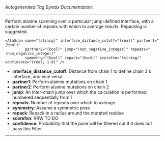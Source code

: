 _Autogenerated Tag Syntax Documentation:_

---
Perform alanine scanning over a particular jump-defined interface, with a certain number of repeats with which to average results. Repacking is suggested.

```
<AlaScan name="(string)" interface_distance_cutoff="(real)" partner1="(bool)"
         partner2="(bool)" jump="(non_negative_integer)" repeats="(non_negative_integer)"
         symmetry="(bool)" repack="(bool)" scorefxn="(string)" confidence="(real; 1.0)" />
```

-   **interface_distance_cutoff**: Distance from chain 1 to define chain 2's interface, and vice versa
-   **partner1**: Perform alanine mutations on chain 1
-   **partner2**: Perform alanine mutations on chain 2
-   **jump**: An inter-chain jump over which the calculation is performed, numbered sequentially from 1
-   **repeats**: Number of repeats over which to average
-   **symmetry**: Assume a symmetric pose
-   **repack**: Repack in a radius around the mutated residue
-   **scorefxn**: XRW TO DO
-   **confidence**: Probability that the pose will be filtered out if it does not pass this Filter

---
